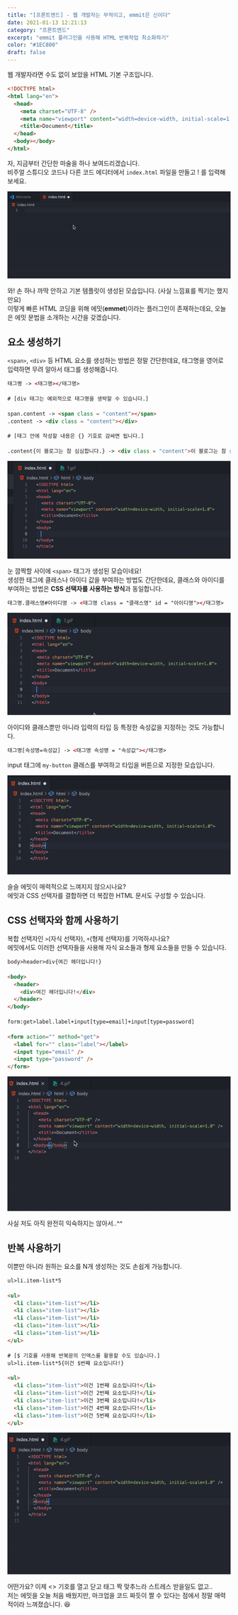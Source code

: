 ```yaml
---
title: "[프론트엔드] - 웹 개발자는 무적이고, emmit은 신이다"
date: 2021-01-13 12:21:13
category: "프론트엔드"
excerpt: "emmit 플러그인을 사용해 HTML 반복작업 최소화하기"
color: "#1EC800"
draft: false
---
```


웹 개발자라면 수도 없이 보았을 HTML 기본 구조입니다.

```html
<!DOCTYPE html>
<html lang="en">
  <head>
    <meta charset="UTF-8" />
    <meta name="viewport" content="width=device-width, initial-scale=1.0" />
    <title>Document</title>
  </head>
  <body></body>
</html>
```

자, 지금부터 간단한 마술을 하나 보여드리겠습니다.  
비주얼 스튜디오 코드나 다른 코드 에디터에서 `index.html` 파일을 만들고 ! 를 입력해보세요.

![1](1.gif)

와! 손 하나 까딱 안하고 기본 템플릿이 생성된 모습입니다. (사실 느낌표를 찍기는 했지만요)  
이렇게 빠른 HTML 코딩을 위해 에밋(**emmet**)이라는 플러그인이 존재하는데요, 오늘은 에밋 문법을 소개하는 시간을 갖겠습니다.

## 요소 생성하기

`<span>`, `<div>` 등 HTML 요소를 생성하는 방법은 정말 간단한데요, 태그명을 영어로 입력하면 무려 알아서 태그를 생성해줍니다.

```html
태그명 -> <태그명></태그명>

# [div 태그는 예외적으로 태그명을 생략할 수 있습니다.]

span.content -> <span class = "content"></span>
.content -> <div class = "content"></div>

# [태그 안에 작성할 내용은 {} 기호로 감싸면 됩니다.]

.content{이 블로그는 참 심심합니다.} -> <div class = "content">이 블로그는 참 심심합니다.</div>
```

![2](./2.gif)

눈 깜짝할 사이에 `<span>` 태그가 생성된 모습이네요!  
생성한 태그에 클래스나 아이디 값을 부여하는 방법도 간단한데요, 클래스와 아이디를 부여하는 방법은 **CSS 선택자를 사용하는 방식**과 동일합니다.

```html
태그명.클래스명#아이디명 -> <태그명 class = "클래스명" id = "아이디명"></태그명>
```

![3](./3.gif)

아이디와 클래스뿐만 아니라 입력의 타입 등 특정한 속성값을 지정하는 것도 가능합니다.

```html
태그명[속성명=속성값] -> <태그명 속성명 = "속성값"></태그명>
```

input 태그에 `my-button` 클래스를 부여하고 타입을 버튼으로 지정한 모습입니다.

![4](./4.gif)

슬슬 에밋이 매력적으로 느껴지지 않으시나요?  
에밋과 CSS 선택자를 결합하면 더 복잡한 HTML 문서도 구성할 수 있습니다.

## CSS 선택자와 함께 사용하기

복합 선택자인 `>`(자식 선택자), `+`(형제 선택자)를 기억하시나요?  
에밋에서도 이러한 선택자들을 사용해 자식 요소들과 형제 요소들을 만들 수 있습니다.

```html
body>header>div{여긴 헤더입니다!}

<body>
  <header>
    <div>여긴 헤더입니다!</div>
  </header>
</body>

form:get>label.label+input[type=email]+input[type=password]

<form action="" method="get">
  <label for="" class="label"></label>
  <input type="email" />
  <input type="password" />
</form>
```

![5](./5.gif)

<figcaption>사실 저도 아직 완전히 익숙하지는 않아서..^^</figcaption>

## 반복 사용하기

이뿐만 아니라 원하는 요소를 N개 생성하는 것도 손쉽게 가능합니다.

```html
ul>li.item-list*5

<ul>
  <li class="item-list"></li>
  <li class="item-list"></li>
  <li class="item-list"></li>
  <li class="item-list"></li>
  <li class="item-list"></li>
</ul>

# [$ 기호를 사용해 반복문의 인덱스를 활용할 수도 있습니다.]
ul>li.item-list*5{이건 $번째 요소입니다!}

<ul>
  <li class="item-list">이건 1번째 요소입니다!</li>
  <li class="item-list">이건 2번째 요소입니다!</li>
  <li class="item-list">이건 3번째 요소입니다!</li>
  <li class="item-list">이건 4번째 요소입니다!</li>
  <li class="item-list">이건 5번째 요소입니다!</li>
</ul>
```

![6](./6.gif)

어떤가요? 이제 <> 기호를 열고 닫고 태그 짝 맞추느라 스트레스 받을일도 없고..  
저는 에밋을 오늘 처음 배웠지만, 마크업을 코드 짜듯이 짤 수 있다는 점에서 정말 매력적이라 느껴졌습니다. 😆
